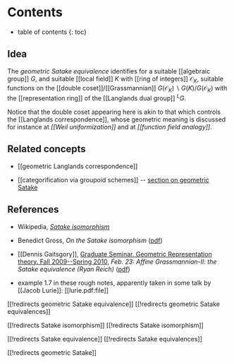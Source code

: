 
# Contents
* table of contents
{: toc}

## Idea

The _geometric Satake equivalence_ identifies for a suitable [[algebraic group]] $G$, and suitable [[local field]] $K$ with [[ring of integers]] $\mathcal{O}_K$, suitable functions on the [[double coset]]/[[Grassmannian]] $G(\mathcal{O}_K)\backslash G(K)/G(\mathcal{O}_K)$ with the [[representation ring]] of the [[Langlands dual group]] ${}^L G$.

Notice that the double coset appearing here is akin to that which controls the [[Langlands correspondence]], whose geometric meaning is discussed for instance at _[[Weil uniformization]]_ and at _[[function field analogy]]_.

## Related concepts

* [[geometric Langlands correspondence]]

* [[categorification via groupoid schemes]] -- [section on geometric Satake](categorification+via+groupoid+schemes#GeometricSatake)

## References

* Wikipedia, _[Satake isomorphism](http://en.wikipedia.org/wiki/Satake_isomorphism)_

* Benedict Gross, _On the Satake isomorphism_ ([pdf](http://www.math.harvard.edu/~gross/preprints/sat.pdf))

* [[Dennis Gaitsgory]], [Graduate Seminar. Geometric Representation theory. Fall 2009--Spring 2010](http://www.math.harvard.edu/~gaitsgde/grad_2009/), _Feb. 23: Affine Grassmannian-II: the Satake equivalence (Ryan Reich)_ ([pdf](http://www.math.harvard.edu/~gaitsgde/grad_2009/SeminarNotes/Feb23%28Gr-II%29.pdf))

* example 1.7 in these rough notes, apparently taken in some talk by [[Jacob Lurie]]: [[lurie.pdf:file]]


[[!redirects geometric Satake equivalence]]
[[!redirects geometric Satake equivalences]]

[[!redirects Satake isomorphism]]
[[!redirects Satake isomorphism]]

[[!redirects Satake equivalence]]
[[!redirects Satake equivalences]]

[[!redirects geometric Satake]]